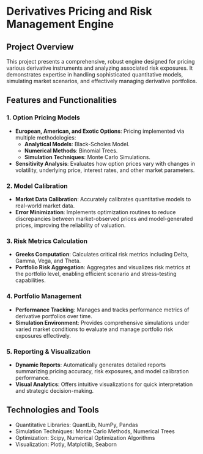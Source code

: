 # Derivatives Pricing and Risk Management Engine

## Project Overview

This project presents a comprehensive, robust engine designed for pricing various derivative instruments and analyzing associated risk exposures. It demonstrates expertise in handling sophisticated quantitative models, simulating market scenarios, and effectively managing derivative portfolios.

## Features and Functionalities

### 1. Option Pricing Models

- **European, American, and Exotic Options**: Pricing implemented via multiple methodologies:
  - **Analytical Models**: Black-Scholes Model.
  - **Numerical Methods**: Binomial Trees.
  - **Simulation Techniques**: Monte Carlo Simulations.
- **Sensitivity Analysis**: Evaluates how option prices vary with changes in volatility, underlying price, interest rates, and other market parameters.

### 2. Model Calibration

- **Market Data Calibration**: Accurately calibrates quantitative models to real-world market data.
- **Error Minimization**: Implements optimization routines to reduce discrepancies between market-observed prices and model-generated prices, improving the reliability of valuation.

### 3. Risk Metrics Calculation

- **Greeks Computation**: Calculates critical risk metrics including Delta, Gamma, Vega, and Theta.
- **Portfolio Risk Aggregation**: Aggregates and visualizes risk metrics at the portfolio level, enabling efficient scenario and stress-testing capabilities.

### 4. Portfolio Management

- **Performance Tracking**: Manages and tracks performance metrics of derivative portfolios over time.
- **Simulation Environment**: Provides comprehensive simulations under varied market conditions to evaluate and manage portfolio risk exposures effectively.

### 5. Reporting & Visualization

- **Dynamic Reports**: Automatically generates detailed reports summarizing pricing accuracy, risk exposures, and model calibration performance.
- **Visual Analytics**: Offers intuitive visualizations for quick interpretation and strategic decision-making.

## Technologies and Tools

- Quantitative Libraries: QuantLib, NumPy, Pandas
- Simulation Techniques: Monte Carlo Methods, Numerical Trees
- Optimization: Scipy, Numerical Optimization Algorithms
- Visualization: Plotly, Matplotlib, Seaborn




